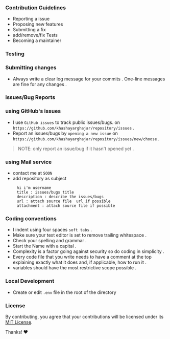 ### Contribution Guidelines
- Reporting a issue
- Proposing new features
- Submitting a fix
- add/remove/fix Tests  
- Becoming a maintainer

### Testing
 
### Submitting changes
- Always write a clear log message for your commits . One-line messages are fine for any changes .


### issues/Bug Reports

### using GitHub's issues
- I use `GitHub issues` to track public issues/bugs. on `https://github.com/khashayarghajar/repository/issues` .
- Report an issues/bugs by `opening a new issue` on `https://github.com/khashayarghajar/repository/issues/new/choose` .
> NOTE: only report an issue/bug if it hasn't opened yet .

### using Mail service
- contact me at `SOON` 
- add repository as subject
```text
     hi i'm username
     title : issues/bugs title
     description : describe the issues/bugs
     url : attach source file  url if possible
     attachment : attach source file if possible
```

### Coding conventions
- I indent using four spaces `soft tabs` .
- Make sure your text editor is set to remove trailing whitespace .
- Check your spelling and grammar .
- Start the Name with a capital .
- Complexity is a factor going against security so do coding in simplicity .
- Every code file that you write needs to have a comment at the top explaining exactly what it does and, if applicable, how to run it .
- variables should have the most restrictive scope possible .

### Local Development
- Create or edit `.env` file in the root of the directory


### License
By contributing, you agree that your contributions will be licensed under its [MIT License](./LICENSE.md).


Thanks! ❤️
